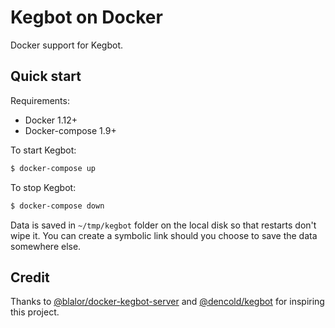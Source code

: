 # Kegbot on Docker

Docker support for Kegbot.  

## Quick start

 Requirements:
* Docker 1.12+
* Docker-compose 1.9+

To start Kegbot:
```bash
$ docker-compose up
```

To stop Kegbot:

```bash
$ docker-compose down
```

Data is saved in `~/tmp/kegbot` folder on the local disk so that restarts don't wipe it.
You can create a symbolic link should you choose to save the data somewhere else.


## Credit

Thanks to [@blalor/docker-kegbot-server](https://github.com/blalor/docker-kegbot-server)
and [@dencold/kegbot](https://github.com/dencold/kegbot) for inspiring this
project.

